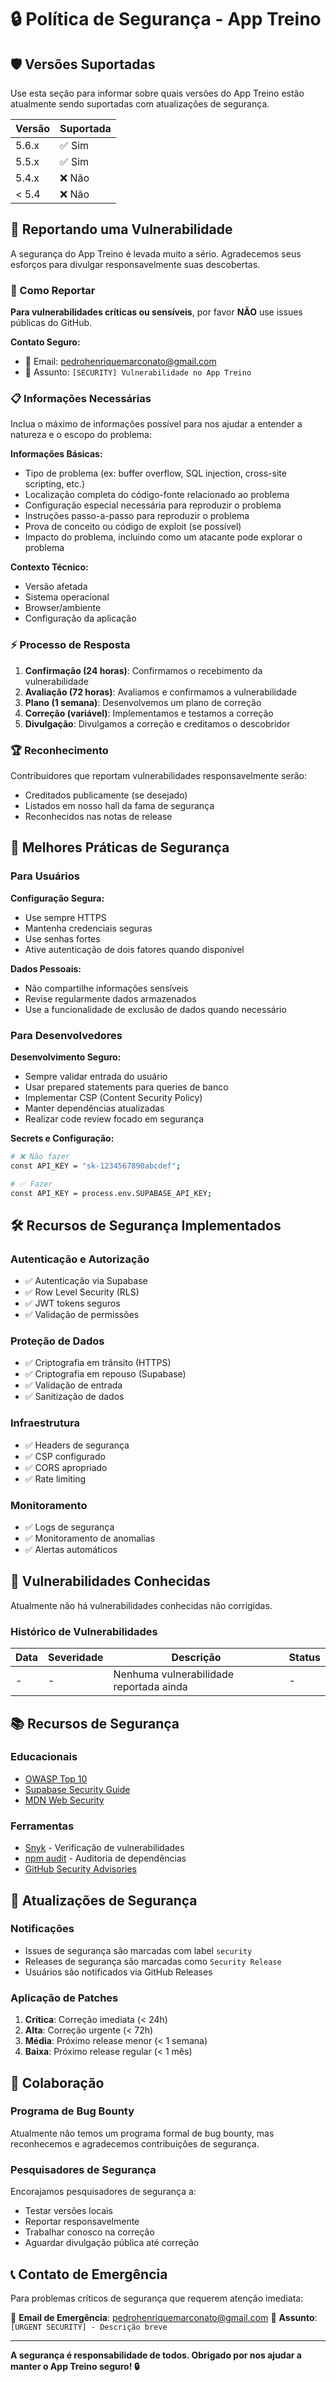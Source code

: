 # 🔒 Política de Segurança - App Treino

## 🛡️ Versões Suportadas

Use esta seção para informar sobre quais versões do App Treino estão atualmente sendo suportadas com atualizações de segurança.

| Versão | Suportada          |
| ------- | ------------------ |
| 5.6.x   | ✅ Sim             |
| 5.5.x   | ✅ Sim             |
| 5.4.x   | ❌ Não             |
| < 5.4   | ❌ Não             |

## 🚨 Reportando uma Vulnerabilidade

A segurança do App Treino é levada muito a sério. Agradecemos seus esforços para divulgar responsavelmente suas descobertas.

### 📧 Como Reportar

**Para vulnerabilidades críticas ou sensíveis**, por favor **NÃO** use issues públicas do GitHub.

**Contato Seguro:**
- 📧 Email: pedrohenriquemarconato@gmail.com
- 🔐 Assunto: `[SECURITY] Vulnerabilidade no App Treino`

### 📋 Informações Necessárias

Inclua o máximo de informações possível para nos ajudar a entender a natureza e o escopo do problema:

**Informações Básicas:**
- Tipo de problema (ex: buffer overflow, SQL injection, cross-site scripting, etc.)
- Localização completa do código-fonte relacionado ao problema
- Configuração especial necessária para reproduzir o problema
- Instruções passo-a-passo para reproduzir o problema
- Prova de conceito ou código de exploit (se possível)
- Impacto do problema, incluindo como um atacante pode explorar o problema

**Contexto Técnico:**
- Versão afetada
- Sistema operacional
- Browser/ambiente
- Configuração da aplicação

### ⚡ Processo de Resposta

1. **Confirmação (24 horas)**: Confirmamos o recebimento da vulnerabilidade
2. **Avaliação (72 horas)**: Avaliamos e confirmamos a vulnerabilidade
3. **Plano (1 semana)**: Desenvolvemos um plano de correção
4. **Correção (variável)**: Implementamos e testamos a correção
5. **Divulgação**: Divulgamos a correção e creditamos o descobridor

### 🏆 Reconhecimento

Contribuidores que reportam vulnerabilidades responsavelmente serão:
- Creditados publicamente (se desejado)
- Listados em nosso hall da fama de segurança
- Reconhecidos nas notas de release

## 🔐 Melhores Práticas de Segurança

### Para Usuários

**Configuração Segura:**
- Use sempre HTTPS
- Mantenha credenciais seguras
- Use senhas fortes
- Ative autenticação de dois fatores quando disponível

**Dados Pessoais:**
- Não compartilhe informações sensíveis
- Revise regularmente dados armazenados
- Use a funcionalidade de exclusão de dados quando necessário

### Para Desenvolvedores

**Desenvolvimento Seguro:**
- Sempre validar entrada do usuário
- Usar prepared statements para queries de banco
- Implementar CSP (Content Security Policy)
- Manter dependências atualizadas
- Realizar code review focado em segurança

**Secrets e Configuração:**
```bash
# ❌ Não fazer
const API_KEY = "sk-1234567890abcdef";

# ✅ Fazer
const API_KEY = process.env.SUPABASE_API_KEY;
```

## 🛠️ Recursos de Segurança Implementados

### Autenticação e Autorização
- ✅ Autenticação via Supabase
- ✅ Row Level Security (RLS)
- ✅ JWT tokens seguros
- ✅ Validação de permissões

### Proteção de Dados
- ✅ Criptografia em trânsito (HTTPS)
- ✅ Criptografia em repouso (Supabase)
- ✅ Validação de entrada
- ✅ Sanitização de dados

### Infraestrutura
- ✅ Headers de segurança
- ✅ CSP configurado
- ✅ CORS apropriado
- ✅ Rate limiting

### Monitoramento
- ✅ Logs de segurança
- ✅ Monitoramento de anomalias
- ✅ Alertas automáticos

## 🚩 Vulnerabilidades Conhecidas

Atualmente não há vulnerabilidades conhecidas não corrigidas.

### Histórico de Vulnerabilidades
| Data | Severidade | Descrição | Status |
|------|------------|-----------|--------|
| - | - | Nenhuma vulnerabilidade reportada ainda | - |

## 📚 Recursos de Segurança

### Educacionais
- [OWASP Top 10](https://owasp.org/www-project-top-ten/)
- [Supabase Security Guide](https://supabase.com/docs/guides/auth/security)
- [MDN Web Security](https://developer.mozilla.org/en-US/docs/Web/Security)

### Ferramentas
- [Snyk](https://snyk.io/) - Verificação de vulnerabilidades
- [npm audit](https://docs.npmjs.com/cli/v8/commands/npm-audit) - Auditoria de dependências
- [GitHub Security Advisories](https://github.com/advisories)

## 🔄 Atualizações de Segurança

### Notificações
- Issues de segurança são marcadas com label `security`
- Releases de segurança são marcadas como `Security Release`
- Usuários são notificados via GitHub Releases

### Aplicação de Patches
1. **Crítica**: Correção imediata (< 24h)
2. **Alta**: Correção urgente (< 72h)
3. **Média**: Próximo release menor (< 1 semana)
4. **Baixa**: Próximo release regular (< 1 mês)

## 🤝 Colaboração

### Programa de Bug Bounty
Atualmente não temos um programa formal de bug bounty, mas reconhecemos e agradecemos contribuições de segurança.

### Pesquisadores de Segurança
Encorajamos pesquisadores de segurança a:
- Testar versões locais
- Reportar responsavelmente
- Trabalhar conosco na correção
- Aguardar divulgação pública até correção

## 📞 Contato de Emergência

Para problemas críticos de segurança que requerem atenção imediata:

📧 **Email de Emergência**: pedrohenriquemarconato@gmail.com
🚨 **Assunto**: `[URGENT SECURITY] - Descrição breve`

---

**A segurança é responsabilidade de todos. Obrigado por nos ajudar a manter o App Treino seguro! 🔒**